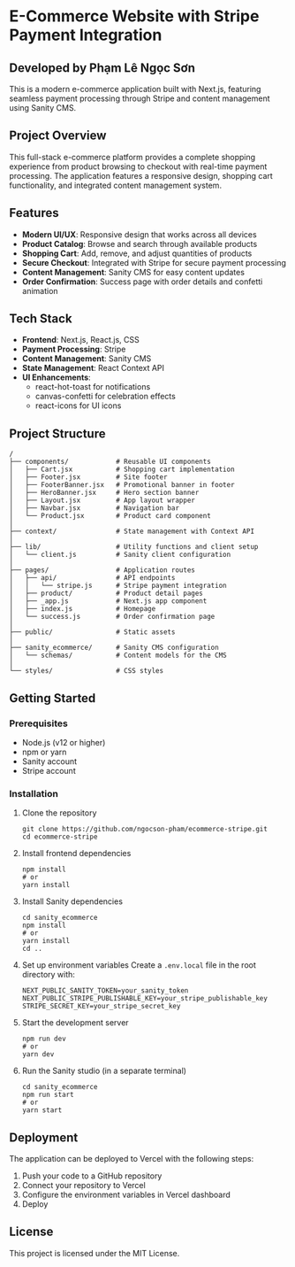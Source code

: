 # E-Commerce Website with Stripe Payment Integration

## Developed by Phạm Lê Ngọc Sơn

This is a modern e-commerce application built with Next.js, featuring seamless payment processing through Stripe and content management using Sanity CMS.

## Project Overview

This full-stack e-commerce platform provides a complete shopping experience from product browsing to checkout with real-time payment processing. The application features a responsive design, shopping cart functionality, and integrated content management system.

## Features

- **Modern UI/UX**: Responsive design that works across all devices
- **Product Catalog**: Browse and search through available products
- **Shopping Cart**: Add, remove, and adjust quantities of products
- **Secure Checkout**: Integrated with Stripe for secure payment processing
- **Content Management**: Sanity CMS for easy content updates
- **Order Confirmation**: Success page with order details and confetti animation

## Tech Stack

- **Frontend**: Next.js, React.js, CSS
- **Payment Processing**: Stripe
- **Content Management**: Sanity CMS
- **State Management**: React Context API
- **UI Enhancements**: 
  - react-hot-toast for notifications
  - canvas-confetti for celebration effects
  - react-icons for UI icons

## Project Structure

```
/
├── components/            # Reusable UI components
│   ├── Cart.jsx           # Shopping cart implementation
│   ├── Footer.jsx         # Site footer
│   ├── FooterBanner.jsx   # Promotional banner in footer
│   ├── HeroBanner.jsx     # Hero section banner
│   ├── Layout.jsx         # App layout wrapper
│   ├── Navbar.jsx         # Navigation bar
│   └── Product.jsx        # Product card component
│
├── context/               # State management with Context API
│
├── lib/                   # Utility functions and client setup
│   └── client.js          # Sanity client configuration
│
├── pages/                 # Application routes
│   ├── api/               # API endpoints
│   │   └── stripe.js      # Stripe payment integration
│   ├── product/           # Product detail pages
│   ├── _app.js            # Next.js app component
│   ├── index.js           # Homepage
│   └── success.js         # Order confirmation page
│
├── public/                # Static assets
│
├── sanity_ecommerce/      # Sanity CMS configuration
│   └── schemas/           # Content models for the CMS
│
└── styles/                # CSS styles
```

## Getting Started

### Prerequisites

- Node.js (v12 or higher)
- npm or yarn
- Sanity account
- Stripe account

### Installation

1. Clone the repository
   ```
   git clone https://github.com/ngocson-pham/ecommerce-stripe.git
   cd ecommerce-stripe
   ```

2. Install frontend dependencies
   ```
   npm install
   # or
   yarn install
   ```

3. Install Sanity dependencies
   ```
   cd sanity_ecommerce
   npm install
   # or
   yarn install
   cd ..
   ```

4. Set up environment variables
   Create a `.env.local` file in the root directory with:
   ```
   NEXT_PUBLIC_SANITY_TOKEN=your_sanity_token
   NEXT_PUBLIC_STRIPE_PUBLISHABLE_KEY=your_stripe_publishable_key
   STRIPE_SECRET_KEY=your_stripe_secret_key
   ```

5. Start the development server
   ```
   npm run dev
   # or
   yarn dev
   ```
   
6. Run the Sanity studio (in a separate terminal)
   ```
   cd sanity_ecommerce
   npm run start
   # or
   yarn start
   ```

## Deployment

The application can be deployed to Vercel with the following steps:

1. Push your code to a GitHub repository
2. Connect your repository to Vercel
3. Configure the environment variables in Vercel dashboard
4. Deploy

## License

This project is licensed under the MIT License. 
